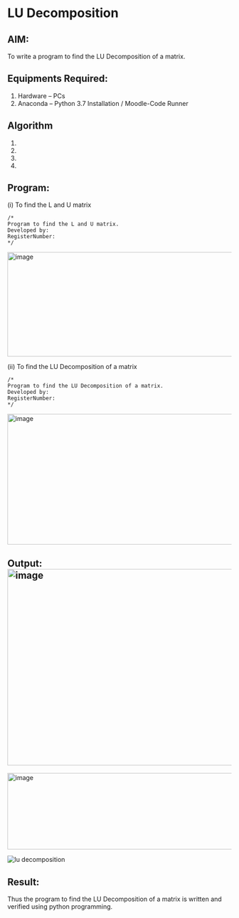 # LU Decomposition 

## AIM:
To write a program to find the LU Decomposition of a matrix.

## Equipments Required:
1. Hardware – PCs
2. Anaconda – Python 3.7 Installation / Moodle-Code Runner

## Algorithm
1. 
2. 
3. 
4. 

## Program:
(i) To find the L and U matrix
```
/*
Program to find the L and U matrix.
Developed by: 
RegisterNumber: 
*/
```
<img width="564" height="235" alt="image" src="https://github.com/user-attachments/assets/7c43e341-7e38-499c-9d25-fd1a3c706595" />

(ii) To find the LU Decomposition of a matrix
```
/*
Program to find the LU Decomposition of a matrix.
Developed by: 
RegisterNumber: 
*/
```
<img width="522" height="294" alt="image" src="https://github.com/user-attachments/assets/af3619b3-7ead-4762-b2a7-3cc1f97b2129" />


## Output:<img width="1169" height="442" alt="image" src="https://github.com/user-attachments/assets/d343000f-0959-42a9-b0d1-af1fae8cad75" />
<img width="865" height="172" alt="image" src="https://github.com/user-attachments/assets/61a1c285-6178-4aef-ba71-c22b8ee8dfe1" />

![lu decomposition]()


## Result:
Thus the program to find the LU Decomposition of a matrix is written and verified using python programming.

